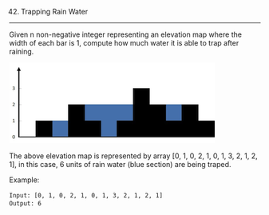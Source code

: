 42. Trapping Rain Water
---
Given n non-negative integer representing an elevation map where the width of each bar is 1, compute how much water it is able to trap after raining.

![](rainwatertrap.png)

The above elevation map is represented by array [0, 1, 0, 2, 1, 0, 1, 3, 2, 1, 2, 1], in this case, 6 units of rain water (blue section) are being traped.

Example:
```
Input: [0, 1, 0, 2, 1, 0, 1, 3, 2, 1, 2, 1]
Output: 6
```